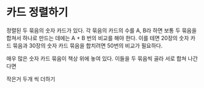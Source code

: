 # 카드 정렬하기

정렬된 두 묶음의 숫자 카드가 있다. 각 묶음의 카드의 수를 A, B라 하면 보통 두 묶음을 합쳐서 하나로 만드는 데에는 A + B 번의 비교를 해야 한다. 이를 테면 20장의 숫자 카드 묶음과 30장의 숫자 카드 묶음을 합치려면 50번의 비교가 필요하다.

매우 많은 숫자 카드 묶음이 책상 위에 놓여 있다. 이들을 두 묶음씩 골라 서로 합쳐 나간다면

작은거 두개 씩 더하기
